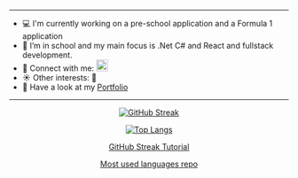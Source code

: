 ***

* :computer: I'm currently working on a pre-school application and a Formula 1 application
* 🥇 I’m in school and my main focus is .Net C# and React and fullstack development.
* 📧 Connect with me: <a href="https://www.linkedin.com/in/wilma-hammarshall/"> <img src="https://raw.githubusercontent.com/yushi1007/yushi1007/main/images/linkedin.svg" alt="Wilma | LinkedIn" width="21px" style="max-width: 100%;"> </a> 
* ☀️ Other interests: 🚗
* 🌟 Have a look at my <a href="https://hammarshall.github.io/MyPortfolio/" target="_blank"> Portfolio</a>

***

<div align="center"> 
  
[![GitHub Streak](https://streak-stats.demolab.com?user=hammarshall&theme=dark&hide_border=true)](https://git.io/streak-stats)

</div>
<div align="center"> 
  

[![Top Langs](https://github-readme-stats.vercel.app/api/top-langs/?username=hammarshall&layout=compact)](https://github.com/anuraghazra/github-readme-stats)


  
<a href="https://github.com/DenverCoder1/github-readme-streak-stats"> GitHub Streak Tutorial </a> 
  
<a href="https://github.com/anuraghazra/github-readme-stats"> Most used languages repo </a>
</div>
